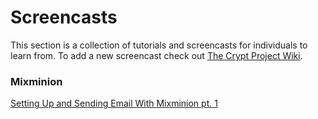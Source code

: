 # Screencasts

This section is a collection of tutorials and screencasts for individuals to learn from.  To add a new screencast check out [The Crypt Project Wiki](https://wiki.crypto.is).

### Mixminion

[Setting Up and Sending Email With Mixminion pt. 1](/screencasts/setting-up-and-sending-email-with-mixminion/)
